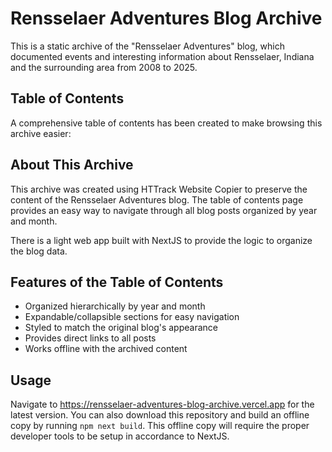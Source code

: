 # Rensselaer Adventures Blog Archive

This is a static archive of the "Rensselaer Adventures" blog, which documented events and interesting information about Rensselaer, Indiana and the surrounding area from 2008 to 2025.

## Table of Contents

A comprehensive table of contents has been created to make browsing this archive easier:

## About This Archive

This archive was created using HTTrack Website Copier to preserve the content of the Rensselaer Adventures blog. The table of contents page provides an easy way to navigate through all blog posts organized by year and month.

There is a light web app built with NextJS to provide the logic to organize the blog data.

## Features of the Table of Contents

- Organized hierarchically by year and month
- Expandable/collapsible sections for easy navigation
- Styled to match the original blog's appearance
- Provides direct links to all posts
- Works offline with the archived content

## Usage

Navigate to https://rensselaer-adventures-blog-archive.vercel.app for the latest version. You can also download this repository and build an offline copy by running `npm next build`. This offline copy will require the proper developer tools to be setup in accordance to NextJS.